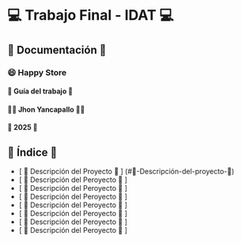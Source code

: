 #  💻 Trabajo Final - IDAT 💻 #

## 📄 Documentación 📄 ##

### 😄 Happy Store

#### 📄 Guía del trabajo 📄

#### 🙋‍♂️ Jhon Yancapallo 🙋‍♂️
#### 📅 2025 📅

## 📄 Índice 📄
- [ 📃 Descripción del Proyecto 📃 ] (#📃-Descripción-del-proyecto-📃)
- [ 📃 Descripción del Peroyecto 📃 ]
- [ 📃 Descripción del Peroyecto 📃 ]
- [ 📃 Descripción del Peroyecto 📃 ]
- [ 📃 Descripción del Peroyecto 📃 ]
- [ 📃 Descripción del Peroyecto 📃 ]
- [ 📃 Descripción del Peroyecto 📃 ]
- [ 📃 Descripción del Peroyecto 📃 ]